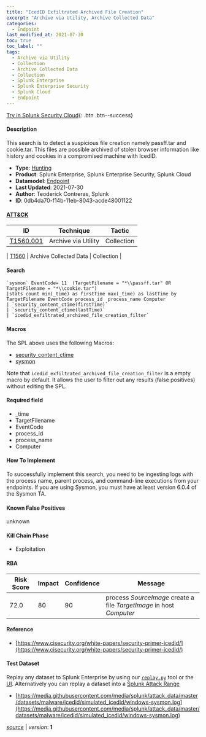 ```yaml
---
title: "IcedID Exfiltrated Archived File Creation"
excerpt: "Archive via Utility, Archive Collected Data"
categories:
  - Endpoint
last_modified_at: 2021-07-30
toc: true
toc_label: ""
tags:
  - Archive via Utility
  - Collection
  - Archive Collected Data
  - Collection
  - Splunk Enterprise
  - Splunk Enterprise Security
  - Splunk Cloud
  - Endpoint
---
```




[Try in Splunk Security Cloud](https://www.splunk.com/en_us/cyber-security.html){: .btn .btn--success}

#### Description

This search is to detect a suspicious file creation namely passff.tar and cookie.tar. This files are possible archived of stolen browser information like history and cookies in a compromised machine with IcedID.

- **Type**: [Hunting](https://github.com/splunk/security_content/wiki/Detection-Analytic-Types)
- **Product**: Splunk Enterprise, Splunk Enterprise Security, Splunk Cloud
- **Datamodel**: [Endpoint](https://docs.splunk.com/Documentation/CIM/latest/User/Endpoint)
- **Last Updated**: 2021-07-30
- **Author**: Teoderick Contreras, Splunk
- **ID**: 0db4da70-f14b-11eb-8043-acde48001122


#### [ATT&CK](https://attack.mitre.org/)

| ID             | Technique        |  Tactic             |
| -------------- | ---------------- |-------------------- |
| [T1560.001](https://attack.mitre.org/techniques/T1560/001/) | Archive via Utility | Collection |

| [T1560](https://attack.mitre.org/techniques/T1560/) | Archive Collected Data | Collection |

#### Search

```
`sysmon` EventCode= 11  (TargetFilename = "*\\passff.tar" OR TargetFilename = "*\\cookie.tar") 
|stats count min(_time) as firstTime max(_time) as lastTime by TargetFilename EventCode process_id  process_name Computer 
| `security_content_ctime(firstTime)` 
| `security_content_ctime(lastTime)` 
| `icedid_exfiltrated_archived_file_creation_filter`
```

#### Macros
The SPL above uses the following Macros:
* [security_content_ctime](https://github.com/splunk/security_content/blob/develop/macros/security_content_ctime.yml)
* [sysmon](https://github.com/splunk/security_content/blob/develop/macros/sysmon.yml)

Note that `icedid_exfiltrated_archived_file_creation_filter` is a empty macro by default. It allows the user to filter out any results (false positives) without editing the SPL.

#### Required field
* _time
* TargetFilename
* EventCode
* process_id
* process_name
* Computer


#### How To Implement
To successfully implement this search, you need to be ingesting logs with the process name, parent process, and command-line executions from your endpoints. If you are using Sysmon, you must have at least version 6.0.4 of the Sysmon TA.

#### Known False Positives
unknown

#### Kill Chain Phase
* Exploitation



#### RBA

| Risk Score  | Impact      | Confidence   | Message      |
| ----------- | ----------- |--------------|--------------|
| 72.0 | 80 | 90 | process $SourceImage$ create a file $TargetImage$ in host $Computer$ |




#### Reference

* [https://www.cisecurity.org/white-papers/security-primer-icedid/](https://www.cisecurity.org/white-papers/security-primer-icedid/)



#### Test Dataset
Replay any dataset to Splunk Enterprise by using our [`replay.py`](https://github.com/splunk/attack_data#using-replaypy) tool or the [UI](https://github.com/splunk/attack_data#using-ui).
Alternatively you can replay a dataset into a [Splunk Attack Range](https://github.com/splunk/attack_range#replay-dumps-into-attack-range-splunk-server)

* [https://media.githubusercontent.com/media/splunk/attack_data/master/datasets/malware/icedid/simulated_icedid/windows-sysmon.log](https://media.githubusercontent.com/media/splunk/attack_data/master/datasets/malware/icedid/simulated_icedid/windows-sysmon.log)



[*source*](https://github.com/splunk/security_content/tree/develop/detections/endpoint/icedid_exfiltrated_archived_file_creation.yml) \| *version*: **1**